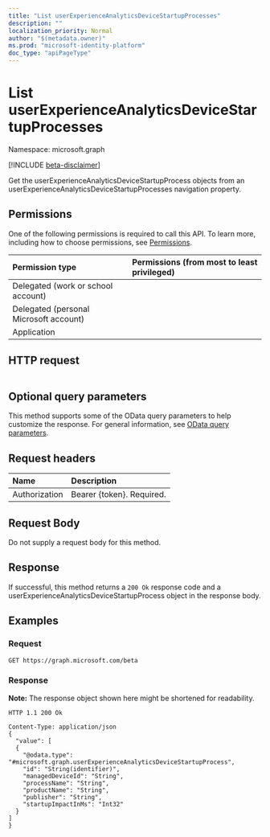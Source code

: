 ```yaml
---
title: "List userExperienceAnalyticsDeviceStartupProcesses"
description: ""
localization_priority: Normal
author: "$(metadata.owner)"
ms.prod: "microsoft-identity-platform"
doc_type: "apiPageType"
---
```


# List userExperienceAnalyticsDeviceStartupProcesses

Namespace: microsoft.graph

[!INCLUDE [beta-disclaimer](../../includes/beta-disclaimer.md)]

Get the userExperienceAnalyticsDeviceStartupProcess objects from an userExperienceAnalyticsDeviceStartupProcesses navigation property.

## Permissions

One of the following permissions is required to call this API. To learn more, including how to choose permissions, see [Permissions](/graph/permissions-reference).

| Permission type                        | Permissions (from most to least privileged) |
| :------------------------------------- | :------------------------------------------ |
| Delegated (work or school account)     |                                             |
| Delegated (personal Microsoft account) |                                             |
| Application                            |                                             |

## HTTP request

<!-- {
  "blockType": "ignored"
}
-->

```http

```

## Optional query parameters

This method supports some of the OData query parameters to help customize the response. For general information, see [OData query parameters](/graph/query-parameters).

## Request headers

| Name          | Description               |
| :------------ | :------------------------ |
| Authorization | Bearer {token}. Required. |

## Request Body

<!-- Actions and Functions -->

<!-- CRUD Methods -->

Do not supply a request body for this method.

## Response

If successful, this method returns a `200 Ok` response code and a userExperienceAnalyticsDeviceStartupProcess object in the response body.

## Examples

### Request

<!-- {
  "blockType": "request",
  "name": "list_userexperienceanalyticsdevicestartupprocesses"
}
-->

```http
GET https://graph.microsoft.com/beta

```

### Response

**Note:** The response object shown here might be shortened for readability.

<!-- {
  "blockType": "response",
  "truncated": true,
  "@odata.type": "$(this.ReturnTypeFullName)"
}
-->

```http
HTTP 1.1 200 Ok

Content-Type: application/json
{
  "value": [
  {
    "@odata.type": "#microsoft.graph.userExperienceAnalyticsDeviceStartupProcess",
    "id": "String(identifier)",
    "managedDeviceId": "String",
    "processName": "String",
    "productName": "String",
    "publisher": "String",
    "startupImpactInMs": "Int32"
  }
]
}

```
